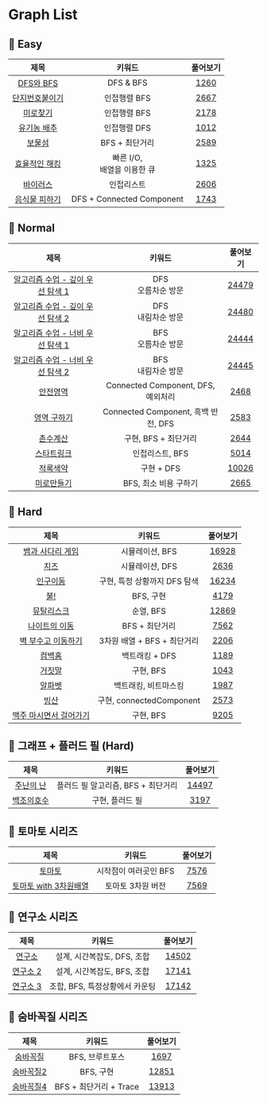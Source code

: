 # Graph List

## 🍎 Easy
| 제목 | 키워드 | 풀어보기 |
| :-: | :-: | :-: |
| [DFS와 BFS](https://github.com/KayAhn0126/SwiftCT/tree/main/Graph/DFSandBFS) | DFS & BFS | [1260](https://www.acmicpc.net/problem/1260) |
| [단지번호붙이기](https://github.com/KayAhn0126/SwiftCT/tree/main/Graph/NumberingOnHouse) | 인접행렬 BFS | [2667](https://www.acmicpc.net/problem/2667) |
| [미로찾기](https://github.com/KayAhn0126/SwiftCT/tree/main/Graph/MazeSearch) | 인접행렬 BFS | [2178](https://www.acmicpc.net/problem/2178) |
| [유기농 배추](https://github.com/KayAhn0126/SwiftCT/tree/main/Graph/Cabbage) | 인접행렬 DFS | [1012](https://www.acmicpc.net/problem/1012) |
| [보물섬](https://github.com/KayAhn0126/SwiftCT/tree/main/Graph/TreasureIsland) | BFS + 최단거리 | [2589](https://www.acmicpc.net/problem/2589) |
| [효율적인 해킹](https://github.com/KayAhn0126/SwiftCT/tree/main/Graph/EffectiveHacking) | 빠른 I/O, <br> 배열을 이용한 큐 | [1325](https://www.acmicpc.net/problem/1325) |
| [바이러스](https://github.com/KayAhn0126/SwiftCT/tree/main/Graph/Virus) | 인접리스트 | [2606](https://www.acmicpc.net/problem/2606) |
| [음식물 피하기](https://github.com/KayAhn0126/SwiftCT/tree/main/Graph/AwayFromFood) | DFS + Connected Component | [1743](https://www.acmicpc.net/problem/1743) |

## 🍎 Normal
| 제목 | 키워드 | 풀어보기 |
| :-: | :-: | :-: |
| [알고리즘 수업 - 깊이 우선 탐색 1](https://github.com/KayAhn0126/SwiftCT/tree/main/Graph/AlgorithmLectureDFS1) | DFS <br> 오름차순 방문 | [24479](https://www.acmicpc.net/problem/24479) |
| [알고리즘 수업 - 깊이 우선 탐색 2](https://github.com/KayAhn0126/SwiftCT/tree/main/Graph/AlgorithmLectureDFS2) | DFS <br> 내림차순 방문 | [24480](https://www.acmicpc.net/problem/24480) |
| [알고리즘 수업 - 너비 우선 탐색 1](https://github.com/KayAhn0126/SwiftCT/tree/main/Graph/AlgorithmLectureBFS1) | BFS <br> 오름차순 방문 | [24444](https://www.acmicpc.net/problem/24444) |
| [알고리즘 수업 - 너비 우선 탐색 2](https://github.com/KayAhn0126/SwiftCT/tree/main/Graph/AlgorithmLectureBFS2) | BFS <br> 내림차순 방문 | [24445](https://www.acmicpc.net/problem/24445) |
| [안전영역](https://github.com/KayAhn0126/SwiftCT/tree/main/Graph/SafeArea) | Connected Component, DFS, 예외처리 | [2468](https://www.acmicpc.net/problem/2468) |
| [영역 구하기](https://github.com/KayAhn0126/SwiftCT/tree/main/Graph/MeasureArea) | Connected Component, 흑백 반전, DFS | [2583](https://www.acmicpc.net/problem/2583) |
| [촌수계산](https://github.com/KayAhn0126/SwiftCT/tree/main/Graph/CountingKinship) | 구현, BFS + 최단거리 | [2644](https://www.acmicpc.net/problem/2644) |
| [스타트링크](https://github.com/KayAhn0126/SwiftCT/tree/main/Graph/StartLink) | 인접리스트, BFS | [5014](https://www.acmicpc.net/problem/5014) |
| [적록색약](https://github.com/KayAhn0126/SwiftCT/tree/main/Graph/RGColorBlind) | 구현 + DFS | [10026](https://www.acmicpc.net/problem/10026) |
| [미로만들기](https://github.com/KayAhn0126/SwiftCT/tree/main/Graph/MakingAMaze) | BFS, 최소 비용 구하기 | [2665](https://www.acmicpc.net/problem/2665) |

## 🍎 Hard
| 제목 | 키워드 | 풀어보기 |
| :-: | :-: | :-: |
| [뱀과 사다리 게임](https://github.com/KayAhn0126/SwiftCT/tree/main/Graph/SnakeAndLadderGame) | 시뮬레이션, BFS | [16928](https://www.acmicpc.net/problem/16928) |
| [치즈](https://github.com/KayAhn0126/SwiftCT/tree/main/Graph/Cheese) | 시뮬레이션, DFS | [2636](https://www.acmicpc.net/problem/2636) |
| [인구이동](https://github.com/KayAhn0126/SwiftCT/tree/main/Graph/PopulationMovement) | 구현, 특정 상황까지 DFS 탐색 | [16234](https://www.acmicpc.net/problem/16234) |
| [불!](https://github.com/KayAhn0126/SwiftCT/tree/main/Graph/Fire) | BFS, 구현 | [4179](https://www.acmicpc.net/problem/4179) |
| [뮤탈리스크](https://github.com/KayAhn0126/SwiftCT/tree/main/Graph/Mutalisk) | 순열, BFS | [12869](https://www.acmicpc.net/problem/12869) |
| [나이트의 이동](https://github.com/KayAhn0126/SwiftCT/tree/main/Graph/MovingOfKnights) | BFS + 최단거리 | [7562](https://www.acmicpc.net/problem/7562) |
| [벽 부수고 이동하기](https://github.com/KayAhn0126/SwiftCT/tree/main/Graph/GoThroughTheWall) | 3차원 배열 + BFS + 최단거리 | [2206](https://www.acmicpc.net/problem/2206) |
| [컴백홈](https://github.com/KayAhn0126/SwiftCT/tree/main/Graph/ComebackHome) | 백트래킹 + DFS | [1189](https://www.acmicpc.net/problem/1189) |
| [거짓말](https://github.com/KayAhn0126/SwiftCT/tree/main/Graph/Lie) | 구현, BFS | [1043](https://www.acmicpc.net/problem/1043) |
| [알파벳](https://github.com/KayAhn0126/SwiftCT/tree/main/Graph/Alphabet) | 백트래킹, 비트마스킹 | [1987](https://www.acmicpc.net/problem/1987) |
| [빙산](https://github.com/KayAhn0126/SwiftCT/tree/main/Graph/Iceberg) | 구현, connectedComponent | [2573](https://www.acmicpc.net/problem/2573) |
| [맥주 마시면서 걸어가기](https://github.com/KayAhn0126/SwiftCT/tree/main/Graph/DrinkingBeerWhileWalking) | 구현, BFS | [9205](https://www.acmicpc.net/problem/9205) |

## 🍎 그래프 + 플러드 필 (Hard)
| 제목 | 키워드 | 풀어보기 |
| :-: | :-: | :-: |
| [주난의 난](https://github.com/KayAhn0126/SwiftCT/tree/main/Graph/Junan) | 플러드 필 알고리즘, BFS + 최단거리 | [14497](https://www.acmicpc.net/problem/14497) |
| [백조의호수](https://github.com/KayAhn0126/SwiftCT/tree/main/Graph/LakeOfSwan) | 구현, 플러드 필 | [3197](https://www.acmicpc.net/problem/3197) |

## 🍎 토마토 시리즈
| 제목 | 키워드 | 풀어보기 |
| :-: | :-: | :-: |
| [토마토](https://github.com/KayAhn0126/SwiftCT/tree/main/Graph/Tomato) | 시작점이 여러곳인 BFS | [7576](https://www.acmicpc.net/problem/7576) |
| [토마토 with 3차원배열](https://github.com/KayAhn0126/SwiftCT/tree/main/Graph/Tomato3D) | 토마토 3차원 버전 | [7569](https://www.acmicpc.net/problem/7569) |

## 🍎 연구소 시리즈
| 제목 | 키워드 | 풀어보기 |
| :-: | :-: | :-: |
| [연구소](https://github.com/KayAhn0126/SwiftCT/tree/main/Graph/Laboratory) | 설계, 시간복잡도, DFS, 조합 | [14502](https://www.acmicpc.net/problem/14502) |
| [연구소 2](https://github.com/KayAhn0126/SwiftCT/tree/main/Graph/Laboratory2) | 설계, 시간복잡도, BFS, 조합 | [17141](https://www.acmicpc.net/problem/17141) |
| [연구소 3](https://github.com/KayAhn0126/SwiftCT/tree/main/Graph/Laboratory3) | 조합, BFS, 특정상황에서 카운팅 | [17142](https://www.acmicpc.net/problem/17142) |

## 🍎 숨바꼭질 시리즈
| 제목 | 키워드 | 풀어보기 |
| :-: | :-: | :-: |
| [숨바꼭질](https://github.com/KayAhn0126/SwiftCT/tree/main/Graph/HideAndSeek) | BFS, 브루트포스 | [1697](https://www.acmicpc.net/problem/1697) |
| [숨바꼭질2](https://github.com/KayAhn0126/SwiftCT/tree/main/Graph/HideAndSeek2) | BFS, 구현 | [12851](https://www.acmicpc.net/problem/12851) |
| [숨바꼭질4](https://github.com/KayAhn0126/SwiftCT/tree/main/Graph/HideAndSeek4) | BFS + 최단거리 + Trace | [13913](https://www.acmicpc.net/problem/13913) |
